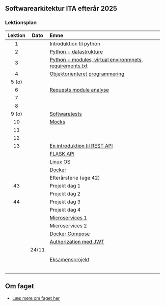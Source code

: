 ## Softwarearkitektur ITA efterår 2025

### Lektionsplan


| Lektion |    Dato    |       Emne                            |
|:-----:|:---------:|:----------------------------------------------------------|
|    1    |            | [Introduktion til python](materialer/intro1/py_intro_1.md)                |
|    2    |            | [Python - datastrukture](materialer/intro2/py_intro_2.md)                 |
|    3    |            | [Python - modules, virtual environmnets, requirements.txt](materialer/intro3/py_intro_3.md)|
|    4    |            | [Objektorienteret programmering](materialer/oop1/oop_1.md)|
|    5 (o)|            | |
|    6   |            | [Requests module analyse](materialer/requests_module/requests.md)|
|    7    |            |          |
|    8    |            |          |
|    9 (o)|            | [Softwaretests ](materialer/tests1/testing_1.md) |
|   10     |            | [Mocks](materialer/tests2/testing_2.md) |
|   11     |            | [](lessons/ses10.md) |
|   12     |            | [](lessons/ses10.md) |
|   13     |            | [En introduktion til REST API](materialer/restapi1/introduktion_til_rest_api.md)|
|        |            | [FLASK API](materialer/restapi2/flask.md)|
|        |            | [Linux OS](materialer/docker1/docker_1.md)|
|        |            | [Docker](materialer/docker2/docker_2.md)|
|        |            | Efterårsferie (uge 42) |
|   43   |       | Projekt dag 1 |
|       |       | Projekt dag 2 |
|    44  |       | Projekt dag 3 |
|       |       | Projekt dag 4 |
|        |            | [Microservices 1](lessons/ses10.md) |
|        |            | [Microservices 2](lessons/ses10.md)  |
|        |            | [Docker Compose](materialer/docker3/docker_3.md) |
|        |            | [Authorization med JWT](lessons/ses10.md)  |
|        |     24/11  | [](lessons/ses10.md)  |
|        |            | [](lessons/ses10.md)  |
|        |            | [Eksamensprojekt ](lessons/ses10.md)    |
|        |            | [](lessons/ses10.md) |
|        |            | [](lessons/ses10.md)  |
|        |            | [](lessons/ses10.md)  |
|        |            | |
|        |            | [](lessons/ses10.md)  |

## Om faget
* [Læs mere om faget her](formalia/about_this_elective.md)
